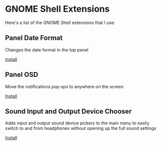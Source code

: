 # GNOME Shell Extensions

Here's a list of the GNOME Shell extensions that I use:

## Panel Date Format

Changes the date format in the top panel

[Install](https://extensions.gnome.org/extension/1462/panel-date-format/)

## Panel OSD

Move the notifications pop ups to anywhere on the screen

[Install](https://extensions.gnome.org/extension/708/panel-osd/)

## Sound Input and Output Device Chooser

Adds input and output sound device pickers to the main menu to easliy switch to
and from headphones without opening up the full sound settings

[Install](https://extensions.gnome.org/extension/906/sound-output-device-chooser/)
